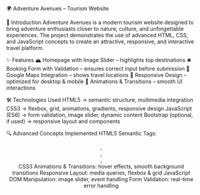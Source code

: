 🌍 Adventure Avenues – Tourism Website

📖 Introduction
Adventure Avenues is a modern tourism website designed to bring adventure enthusiasts closer to nature, culture, and unforgettable experiences. The project demonstrates the use of advanced HTML, CSS, and JavaScript concepts to create an attractive, responsive, and interactive travel platform.

✨ Features
🏔️ Homepage with Image Slider – highlights top destinations
🛎️ Booking Form with Validation – ensures correct input before submission
📍 Google Maps Integration – shows travel locations
📱 Responsive Design – optimized for desktop & mobile
🎨 Animations & Transitions – smooth UI interactions

🛠️ Technologies Used
HTML5 → semantic structure, multimedia integration
CSS3 → flexbox, grid, animations, gradients, responsive design
JavaScript (ES6) → form validation, image slider, dynamic content
Bootstrap (optional, if used) → responsive layout and components

🔍 Advanced Concepts Implemented
HTML5 Semantic Tags: <header>, <footer>, <section>, <article>
CSS3 Animations & Transitions: hover effects, smooth background transitions
Responsive Layout: media queries, flexbox & grid
JavaScript DOM Manipulation: image slider, event handling
Form Validation: real-time error handling
